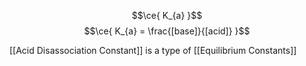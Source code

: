 $$\ce{ K_{a} }$$
$$\ce{ K_{a} = \frac{[base]}{[acid]} }$$

[[Acid Disassociation Constant]] is a type of [[Equilibrium Constants]]
